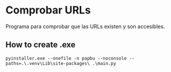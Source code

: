 # Comprobar URLs
Programa para comprobar que las URLs existen y son accesibles.

## How to create .exe

`pyinstaller.exe --onefile -n papbu --noconsole --paths=.\.venv\Lib\site-packages\ .\main.py`

